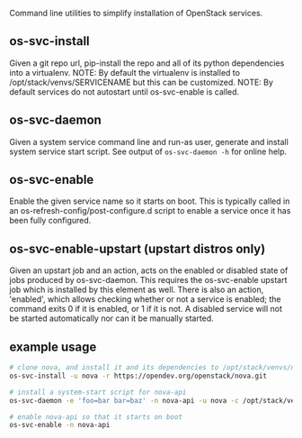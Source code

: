 Command line utilities to simplify installation of OpenStack services.

## os-svc-install
Given a git repo url, pip-install the repo and all of its python dependencies into a virtualenv.
NOTE: By default the virtualenv is installed to /opt/stack/venvs/SERVICENAME but this can be customized.
NOTE: By default services do not autostart until os-svc-enable is called.

## os-svc-daemon
Given a system service command line and run-as user, generate and install system service start script. See output of `os-svc-daemon -h` for online help.

## os-svc-enable
Enable the given service name so it starts on boot.
This is typically called in an os-refresh-config/post-configure.d script to
enable a service once it has been fully configured.

## os-svc-enable-upstart (upstart distros only)
Given an upstart job and an action, acts on the enabled or disabled state
of jobs produced by os-svc-daemon. This requires the os-svc-enable upstart
job which is installed by this element as well. There is also an action,
'enabled', which allows checking whether or not a service is enabled;
the command exits 0 if it is enabled, or 1 if it is not. A disabled
service will not be started automatically nor can it be manually started.

## example usage
```bash
# clone nova, and install it and its dependencies to /opt/stack/venvs/nova
os-svc-install -u nova -r https://opendev.org/openstack/nova.git

# install a system-start script for nova-api
os-svc-daemon -e 'foo=bar bar=baz' -n nova-api -u nova -c /opt/stack/venvs/nova/bin/nova-api -- --config-dir /etc/nova

# enable nova-api so that it starts on boot
os-svc-enable -n nova-api
```
